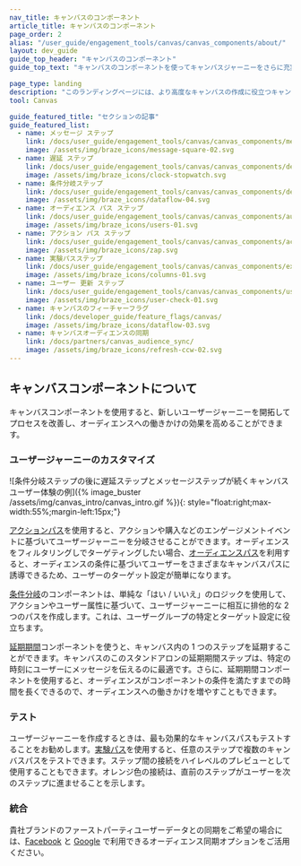 ```yaml
---
nav_title: キャンバスのコンポーネント
article_title: キャンバスのコンポーネント
page_order: 2
alias: "/user_guide/engagement_tools/canvas/canvas_components/about/"
layout: dev_guide
guide_top_header: "キャンバスのコンポーネント"
guide_top_text: "キャンバスのコンポーネントを使ってキャンバスジャーニーをさらに充実させることができます。キャンバスコンポーネントを使用すると、キャンバスの有効性を判断するプロセスを簡略化できます。これにより、必要以上に多くの手順を 1 つの手順に置き換えることができます。キャンバスのコンポーネントは、キャンバスブランチでのパーソナライズされたユーザージャーニーを指しています。"

page_type: landing
description: "このランディングページには、より高度なキャンバスの作成に役立つキャンバスコンポーネントに関する記事がまとめられています。これらのコンポーネントには、メッセージステップ、延期期間ステップ、条件分岐ステップなどがあります。"
tool: Canvas

guide_featured_title: "セクションの記事"
guide_featured_list:
  - name: メッセージ ステップ
    link: /docs/user_guide/engagement_tools/canvas/canvas_components/message_step/
    image: /assets/img/braze_icons/message-square-02.svg
  - name: 遅延 ステップ
    link: /docs/user_guide/engagement_tools/canvas/canvas_components/delay_step/
    image: /assets/img/braze_icons/clock-stopwatch.svg
  - name: 条件分岐ステップ
    link: /docs/user_guide/engagement_tools/canvas/canvas_components/decision_split/
    image: /assets/img/braze_icons/dataflow-04.svg
  - name: オーディエンス パス ステップ
    link: /docs/user_guide/engagement_tools/canvas/canvas_components/audience_paths/
    image: /assets/img/braze_icons/users-01.svg 
  - name: アクション パス ステップ  
    link: /docs/user_guide/engagement_tools/canvas/canvas_components/action_paths/
    image: /assets/img/braze_icons/zap.svg
  - name: 実験パスステップ
    link: /docs/user_guide/engagement_tools/canvas/canvas_components/experiment_step/
    image: /assets/img/braze_icons/columns-01.svg
  - name: ユーザー 更新 ステップ
    link: /docs/user_guide/engagement_tools/canvas/canvas_components/user_update/
    image: /assets/img/braze_icons/user-check-01.svg
  - name: キャンバスのフィーチャーフラグ
    link: /docs/developer_guide/feature_flags/canvas/
    image: /assets/img/braze_icons/dataflow-03.svg
  - name: キャンバスオーディエンスの同期
    link: /docs/partners/canvas_audience_sync/
    image: /assets/img/braze_icons/refresh-ccw-02.svg
---
```


## キャンバスコンポーネントについて

キャンバスコンポーネントを使用すると、新しいユーザージャーニーを開拓してプロセスを改善し、オーディエンスへの働きかけの効果を高めることができます。

### ユーザージャーニーのカスタマイズ

![条件分岐ステップの後に遅延ステップとメッセージステップが続くキャンバスユーザー体験の例]({% image_buster /assets/img/canvas_intro/canvas_intro.gif %}){: style="float:right;max-width:55%;margin-left:15px;"}

[アクションパス]({{site.baseurl}}/user_guide/engagement_tools/canvas/canvas_components/action_paths)を使用すると、アクションや購入などのエンゲージメントイベントに基づいてユーザージャーニーを分岐させることができます。オーディエンスをフィルタリングしでターゲティングしたい場合、[オーディエンスパス]({{site.baseurl}}/user_guide/engagement_tools/canvas/canvas_components/audience_paths)を利用すると、オーディエンスの条件に基づいてユーザーをさまざまなキャンバスパスに誘導できるため、ユーザーのターゲット設定が簡単になります。

[条件分岐]({{site.baseurl}}/user_guide/engagement_tools/canvas/canvas_components/decision_split)のコンポーネントは、単純な「はい / いいえ」のロジックを使用して、アクションやユーザー属性に基づいて、ユーザージャーニーに相互に排他的な 2 つのパスを作成します。これは、ユーザーグループの特定とターゲット設定に役立ちます。

[延期期間]({{site.baseurl}}/user_guide/engagement_tools/canvas/canvas_components/delay_step)コンポーネントを使うと、キャンバス内の 1 つのステップを延期することができます。キャンバスのこのスタンドアロンの延期期間ステップは、特定の時刻にユーザーにメッセージを伝えるのに最適です。さらに、延期期間コンポーネントを使用すると、オーディエンスがコンポーネントの条件を満たすまでの時間を長くできるので、オーディエンスへの働きかけを増やすこともできます。

### テスト

ユーザージャーニーを作成するときは、最も効果的なキャンバスパスもテストすることをお勧めします。[実験パス]({{site.baseurl}}/user_guide/engagement_tools/canvas/canvas_components/experiment_step)を使用すると、任意のステップで複数のキャンバスパスをテストできます。ステップ間の接続をハイレベルのプレビューとして使用することもできます。オレンジ色の接続は、直前のステップがユーザーを次のステップに進ませることを示します。

### 統合

貴社ブランドのファーストパーティユーザーデータとの同期をご希望の場合には、[Facebook]({{site.baseurl}}/partners/canvas_audience_sync/facebook_audience_sync/) と [Google]({{site.baseurl}}/partners/canvas_audience_sync/google_audience_sync/) で利用できるオーディエンス同期オプションをご活用ください。

